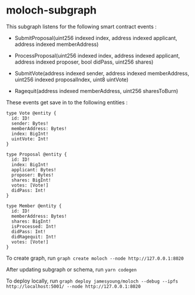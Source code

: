 # moloch-subgraph

This subgraph listens for the following smart contract events : 
- SubmitProposal(uint256 indexed index, address indexed applicant, address indexed memberAddress)

- ProcessProposal(uint256 indexed index, address indexed applicant, address indexed proposer, bool didPass, uint256 shares)

- SubmitVote(address indexed sender, address indexed memberAddress, uint256 indexed proposalIndex, uint8 uintVote)

- Ragequit(address indexed memberAddress, uint256 sharesToBurn)

These events get save in to the following entities :
```
type Vote @entity {
  id: ID!
  sender: Bytes!
  memberAddress: Bytes!
  index: BigInt!
  uintVote: Int!
}

type Proposal @entity {
  id: ID!
  index: BigInt!
  applicant: Bytes!
  proposer: Bytes!
  shares: BigInt!
  votes: [Vote!]
  didPass: Int!
}

type Member @entity {
  id: ID!
  memberAddress: Bytes!
  shares: BigInt!
  isProcessed: Int!
  didPass: Int!
  didRagequit: Int!
  votes: [Vote!]
}
```

To create graph, run `graph create moloch --node http://127.0.0.1:8020`

After updating subgraph or schema, run `yarn codegen`

To deploy locally, run `graph deploy jamesyoung/moloch --debug --ipfs http://localhost:5001/ --node http://127.0.0.1:8020`
